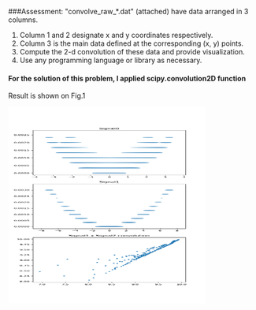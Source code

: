 ###Assessment: "convolve_raw_*.dat" (attached) have data arranged in 3 columns.
1) Column 1 and 2 designate x and y coordinates respectively. 
2) Column 3 is the main data defined at the corresponding (x, y) points.
3) Compute the 2-d convolution of these data and provide visualization.
4) Use any programming language or library as necessary.

#### For the solution of this problem, I applied scipy.convolution2D function

Result is shown on Fig.1

<img src="assessment_convolution.png"  alt="drawing"  width="400"  height="400"/> 
